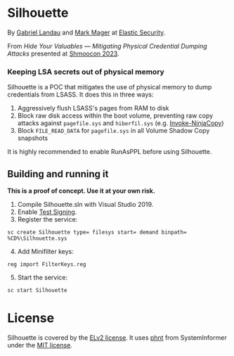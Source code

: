 # Silhouette 

By [Gabriel Landau](https://twitter.com/GabrielLandau) and [Mark Mager](https://twitter.com/magerbomb) at [Elastic Security](https://www.elastic.co/security-labs/).

From _Hide Your Valuables — Mitigating Physical Credential Dumping Attacks_ presented at [Shmoocon 2023](https://shmoocon.org/).

### Keeping LSA secrets out of physical memory

Silhouette is a POC that mitigates the use of physical memory to dump credentials from LSASS.  It does this in three ways:

  1. Aggressively flush LSASS's pages from RAM to disk
  2. Block raw disk access within the boot volume, preventing raw copy attacks against `pagefile.sys` and `hiberfil.sys` (e.g. [Invoke-NinjaCopy](https://www.powershellgallery.com/packages/PowerSploit/1.0.0.0/Content/Exfiltration%5CInvoke-NinjaCopy.ps1))
  3. Block `FILE_READ_DATA` for `pagefile.sys` in all Volume Shadow Copy snapshots

It is highly recommended to enable RunAsPPL before using Silhouette.

## Building and running it

**This is a proof of concept. Use it at your own risk.**

1. Compile Silhouette.sln with Visual Studio 2019.
2. Enable [Test Signing](https://docs.microsoft.com/en-us/windows-hardware/drivers/install/the-testsigning-boot-configuration-option).
3. Register the service:
```
sc create Silhouette type= filesys start= demand binpath= %CD%\Silhouette.sys
```
4. Add Minifilter keys:
```
reg import FilterKeys.reg
```
5. Start the service:
```
sc start Silhouette
```


# License

Silhouette is covered by the [ELv2 license](LICENSE.txt).  It uses [phnt](https://github.com/winsiderss/systeminformer/tree/25846070780183848dc8d8f335a54fa6e636e281/phnt) from SystemInformer under the [MIT license](phnt/LICENSE.txt).
